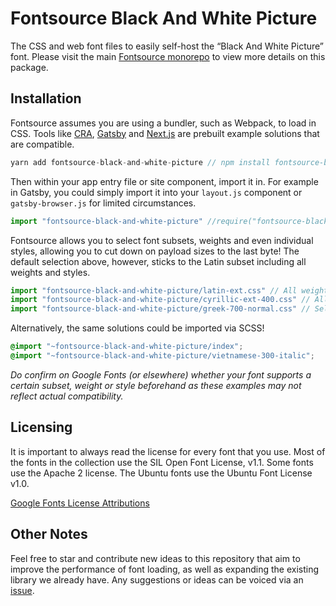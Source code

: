 # Fontsource Black And White Picture

The CSS and web font files to easily self-host the “Black And White Picture” font. Please visit the main [Fontsource monorepo](https://github.com/DecliningLotus/fontsource) to view more details on this package.

## Installation

Fontsource assumes you are using a bundler, such as Webpack, to load in CSS. Tools like [CRA](https://create-react-app.dev/), [Gatsby](https://www.gatsbyjs.org/) and [Next.js](https://nextjs.org/) are prebuilt example solutions that are compatible.

```javascript
yarn add fontsource-black-and-white-picture // npm install fontsource-black-and-white-picture
```

Then within your app entry file or site component, import it in. For example in Gatsby, you could simply import it into your `layout.js` component or `gatsby-browser.js` for limited circumstances.

```javascript
import "fontsource-black-and-white-picture" //require("fontsource-black-and-white-picture")
```

Fontsource allows you to select font subsets, weights and even individual styles, allowing you to cut down on payload sizes to the last byte! The default selection above, however, sticks to the Latin subset including all weights and styles.

```javascript
import "fontsource-black-and-white-picture/latin-ext.css" // All weights and styles included.
import "fontsource-black-and-white-picture/cyrillic-ext-400.css" // All styles included.
import "fontsource-black-and-white-picture/greek-700-normal.css" // Select either normal or italic.
```

Alternatively, the same solutions could be imported via SCSS!

```scss
@import "~fontsource-black-and-white-picture/index";
@import "~fontsource-black-and-white-picture/vietnamese-300-italic";
```

_Do confirm on Google Fonts (or elsewhere) whether your font supports a certain subset, weight or style beforehand as these examples may not reflect actual compatibility._

## Licensing

It is important to always read the license for every font that you use.
Most of the fonts in the collection use the SIL Open Font License, v1.1. Some fonts use the Apache 2 license. The Ubuntu fonts use the Ubuntu Font License v1.0.

[Google Fonts License Attributions](https://fonts.google.com/attribution)

## Other Notes

Feel free to star and contribute new ideas to this repository that aim to improve the performance of font loading, as well as expanding the existing library we already have. Any suggestions or ideas can be voiced via an [issue](https://github.com/DecliningLotus/fontsource/issues).
